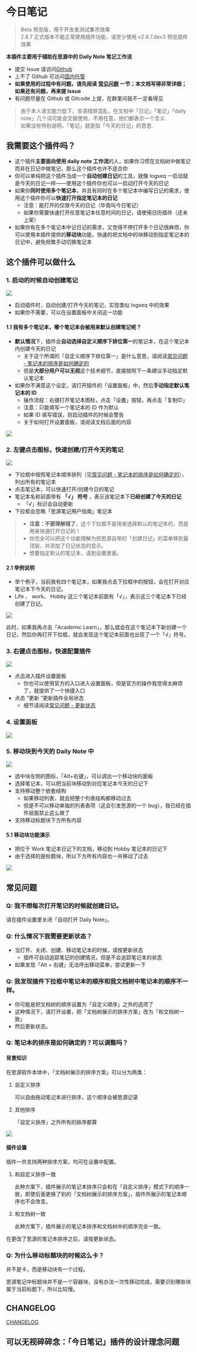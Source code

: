 # 今日笔记

> Beta 预览版，用于开发者测试集市效果\
> 2.8.7 正式版本不能正常使用插件功能，请至少使用 v2.8.7.dev3 预览插件效果

**本插件主要用于辅助在思源中的 Daily Note 笔记工作流**

- 提交 Issue 请访问[Github](https://github.com/frostime/siyuan-dailynote-today)
- 上不了 Github 可访问[国内托管](https://gitcode.net/frostime/siyuan-plugin-daily-note)
- **如果使用的过程中有问题，请先阅读 [常见问题](#常见问题) 一节；本文档写得非常详细；如果还有问题，再来提 Issue**
- 有问题尽量在 Github 或 Gitcode 上提，在群里问我不一定看得见

> 由于本人语文能力低下、言语措辞混乱，在文档中「日记」「笔记」「daily note」几个词可能会交替使用，不用在意，他们都表示一个含义.\
> 如果没有特别说明，「笔记」就是指「今天的日记」的意思.

## 我需要这个插件吗？

- 这个插件**主要面向使用 daily note 工作流**的人，如果你习惯在文档树中做笔记而非在日记中做笔记，那么这个插件也许不适合你
- 你可以单纯把这个插件当成一个**自动创建日记**的工具，就像 logseq 一启动就是今天的日记一样——使用这个插件你也可以一启动打开今天的日记
- 如果你**同时使用多个笔记本**，并且有同时在多个笔记本中编写日记的需求，使用这个插件你可以**快速打开指定笔记本的日记**
    - 注意：能打开的仅限今天的日记（毕竟叫今日笔记）
    - 如果你需要快速打开任意笔记本任意时间的日记，请使用日历插件（还未上架）
- 如果你有在多个笔记本中记日记的需求，又觉得不停打开多个日记很麻烦，你可以使用本插件提供的**移动块**功能，快速的把文档中的块移动到指定笔记本的日记中，避免频繁手动切换笔记本
<!-- - 如果你愿意，可以阅读 [插件设计理念](#可以无视碎碎念今日笔记插件的设计理念问题)，有助于你理解本插件为什么这么设计 -->


## 这个插件可以做什么

### 1. 启动的时候自动创建笔记

![](https://gitcode.net/frostime/siyuan-plugin-daily-note/-/raw/main/asset/AutoOpen.png)
<!-- ![](asset/AutoOpen.png) -->

- 启动插件时，自动创建/打开今天的笔记，实现类似 logseq 中的效果
- 如果你不需要，可以在设置面板中关闭这一功能

#### 1.1 我有多个笔记本，哪个笔记本会被用来默认创建笔记呢？


- **默认情况**下，插件会**自动选择自定义顺序下排位第一**的笔记本，在这个笔记本内创建今天的日记
    - 关于这个所谓的「自定义顺序下排位第一」是什么意思，请阅读[常见问题 - 笔记本的排序是如何确定的](#q-笔记本的排序是如何确定的可以调整吗)
    - 但是**大部分用户可以无视**这个技术细节，直接按照下一条建议手动指定默认笔记本
- 如果你不满意这个设定，请打开插件的「设置面板」中，然后**手动指定默认笔记本的 ID**
    - 操作流程：右键打开笔记本图标，点击「设置」按钮，再点击「复制ID」
    - 注意：只能填写一个笔记本的 ID 作为默认
    - 如果 ID 填写错误，则启动插件的时候会警告
    - 关于如何打开设置面板，请阅读文档后面的内容

![](asset/DefaultNotebook.png)


### 2. 左键点击图标，快速创建/打开今天的笔记

![](https://gitcode.net/frostime/siyuan-plugin-daily-note/-/raw/main/asset/IconLeftClick.png)
<!-- ![](asset/IconLeftClick.png) -->

- 下拉框中按照笔记本顺序排列（见[常见问题 - 笔记本的排序是如何确定的](#q-笔记本的排序是如何确定的可以调整吗)），列出所有的笔记本
- 点击笔记本，可以快速打开/创建今日的笔记
- 笔记本名称前面带有 **「√」 符号** ，表示该笔记本下**已经创建了今天的日记**
    - 「√」标识会自动更新
- 下拉框会忽略「思源笔记用户指南」笔记本

> - **注意：不要理解错了**，这个下拉框不是用来选择默认的笔记本的，而是用来快速打开日记的！
> - 你完全可以把这个功能理解为把思源自带的「创建日记」的菜单移到最顶层，并添加了日记状态的显示。
> - 想要指定默认的笔记本，请到设置里面。

#### 2.1 举例说明

- 举个例子，当前我有四个笔记本，如果我点击下拉框中的按钮，会在打开对应笔记本下今天的日记。
- Life 、 work、 Hobby 这三个笔记本前面有「√」，表示这三个笔记本下已经创建了日记。

![](asset/IconMenu.png)

此时，如果我再点击「Academic Learn」，那么就会在这个笔记本下新创建一个日记，然后你再打开下拉框，就会发现这个笔记本前面也出现了一个「√」符号。

### 3. 右键点击图标，快速配置插件

![](https://gitcode.net/frostime/siyuan-plugin-daily-note/-/raw/main/asset/IconRightClick.png)
<!-- ![](asset/IconRightClick.png) -->


- 点击进入插件设置面板
    - 你也可以使用官方的入口进入设置面板，但是官方的操作我觉得太麻烦了，就提供了一个快捷入口
- 点击 “更新 ”更新插件全局状态
    - 细节请阅读[常见问题 - 更新状态](#Q-什么情况下我需要更新状态)

### 4. 设置面板

![](https://gitcode.net/frostime/siyuan-plugin-daily-note/-/raw/main/asset/Setting.png)
<!-- ![](asset/Setting.png) -->


### 5. 移动块到今天的 Daily Note 中

![](https://gitcode.net/frostime/siyuan-plugin-daily-note/-/raw/main/asset/MoveBlock.png)
<!-- ![](asset/MoveBlock.png) -->

- 选中块左侧的图标，「Alt+右键」，可以调出一个移动块的面板
- 选择笔记本，可以把当前块移动到对应笔记本今天的日记下
- 支持移动整个嵌套结构
    - 如果移动列表，就会把整个列表结构都移动过去
    - 但是不可以移动单独的列表表项（这会引发思源的一个 bug），我已经在插件层面禁止这么做了
- 支持移动标题块下方所有内容

#### 5.1 移动块功能演示

- 把位于 Work 笔记本日记下的文档，移动到 Hobby 笔记本的日记下
- 由于选择的是标题块，所以下方所有内容也一并移动了过去

![](https://gitcode.net/frostime/siyuan-plugin-daily-note/-/raw/main/asset/MoveBlocks.gif)
<!-- ![](asset/MoveBlocks.gif) -->

## 常见问题


### Q: 我不想每次打开笔记的时候就创建日记。

请在插件设置里关闭「自动打开 Daily Note」。

### Q: 什么情况下我需要更新状态？

- 当打开、关闭、创建、移动笔记本的时候，请按更新状态
    - 插件可自动追踪笔记的创建情况，但是不会追踪笔记本的状态
- 如果发现「Alt + 右键」无法呼出移动菜单，尝试更新一下

### Q: 我发现插件下拉框中笔记本的顺序和我文档树中笔记本的顺序不一样。

- 你可能是把文档树的顺序设置为「自定义顺序」之外的选项了
- 这种情况下，请打开设置，把「文档树展示的排序方案」改为「和文档树一致」
- 然后更新状态。


### Q: 笔记本的排序是如何确定的？可以调整吗？

#### 背景知识

在思源软件本体中，「文档树展示的排序方案」可以分为两类：

1. 自定义排序

    可以自由拖动笔记本进行排序，这个顺序会被思源记录

2. 其他排序

    「自定义排序」之外所有的排序都算

![](https://gitcode.net/frostime/siyuan-plugin-daily-note/-/raw/main/asset/文档树排序.png)
<!-- ![](asset/文档树排序.png) -->


#### 插件设置

插件一共支持两种排序方案，均可在设置中配置。

1. 和自定义排序一致

    此种方案下，插件展示的笔记本排序只会和在「自定义排序」模式下的顺序一致，即使后面更换了别的「文档树展示的排序方案」，插件所展示的笔记本顺序也不会改变。

2. 和文档树一致

    此种方案下，插件展示的笔记本排序和文档树中的顺序完全一致。

在更改了思源的笔记本排序之后，请按更新状态。


### Q: 为什么移动标题块的时候这么卡？

并不是卡，而是移动块有一个过程。

思源笔记中标题块并不是一个容器块，没有办法一次性移动完成，需要识别哪些块属于当前标题下，所以比较慢。

## CHANGELOG

[CHANGELOG](CHANGELOG.md)

## 可以无视碎碎念：「今日笔记」插件的设计理念问题


